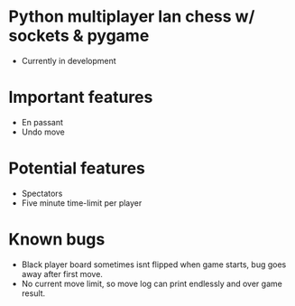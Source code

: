 # Python multiplayer lan chess w/ sockets & pygame

- Currently in development

# Important features

- En passant
- Undo move

# Potential features

- Spectators
- Five minute time-limit per player

# Known bugs

- Black player board sometimes isnt flipped when game starts, bug goes away after first move.
- No current move limit, so move log can print endlessly and over game result.

